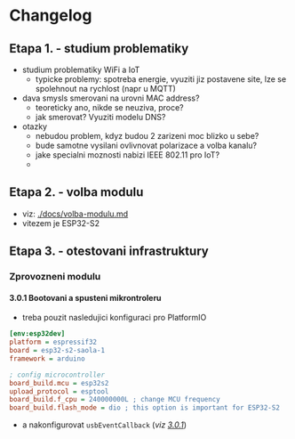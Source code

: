 # Changelog

## Etapa 1. - studium problematiky

- studium problematiky WiFi a IoT
  - typicke problemy: spotreba energie, vyuziti jiz postavene site, lze se spolehnout na rychlost (napr u MQTT)
- dava smysls smerovani na urovni MAC address?
  - teoreticky ano, nikde se neuziva, proce?
  - jak smerovat? Vyuziti modelu DNS?
- otazky
  - nebudou problem, kdyz budou 2 zarizeni moc blizko u sebe?
  - bude samotne vysilani ovlivnovat polarizace a volba kanalu?
  - jake specialni moznosti nabizi IEEE 802.11 pro IoT?
  - 

## Etapa 2. - volba modulu

- viz: [./docs/volba-modulu.md](./docs/volba-modulu.md)
- vitezem je ESP32-S2

## Etapa 3. - otestovani infrastruktury
### Zprovozneni modulu

#### 3.0.1 Bootovani a spusteni mikrontroleru

- treba pouzit nasledujici konfiguraci pro PlatformIO
```ini
[env:esp32dev]
platform = espressif32
board = esp32-s2-saola-1
framework = arduino

; config microcontroller
board_build.mcu = esp32s2
upload_protocol = esptool
board_build.f_cpu = 240000000L ; change MCU frequency
board_build.flash_mode = dio ; this option is important for ESP32-S2
```
- a nakonfigurovat `usbEventCallback` (*viz [3.0.1](https://github.com/petrkucerak/rafting-button/releases/tag/3.0.1)*)